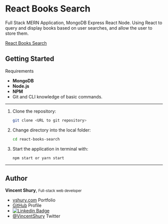 # React Books Search

Full Stack MERN Application, MongoDB Express React Node. Using React to query and display books based on user searches, and allow the user to store them. 

[React Books Search](https://googlereactbooks.herokuapp.com/)

## Getting Started

Requirements
* **MongoDB**
* **Node.js**
* **NPM**
* Git and CLI knowledge of basic commands.

---

1. Clone the repository:

    ```bash
    git clone <URL to git repository>
    ```

1. Change directory into the local folder:

    ```bash
    cd react-books-search
    ```

1. Start the application in terminal with:

    ```bash
    npm start or yarn start
    ```

---

## Author

**Vincent Shury**, <small>Full-stack web developer</small>

- [vshury.com](https://vshury.com/) Portfolio
- [GitHub](https://github.com/Vincent440) Profile
- [![Linkedin Badge](https://img.shields.io/badge/-Vincent_Shury-blue?style=flat-square&logo=Linkedin&logoColor=white&link=https://www.linkedin.com/in/vincent-shury/)](https://www.linkedin.com/in/VincentShury/)
- [@VincentShury](https://twitter.com/VincentShury) Twitter
